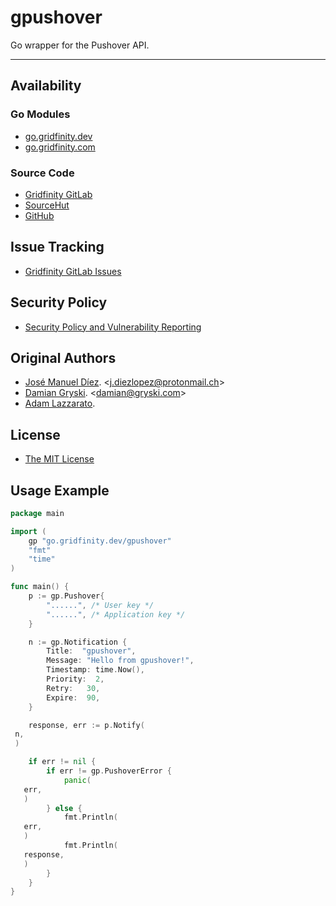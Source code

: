 # gpushover

Go wrapper for the Pushover API.

-------------------

## Availability

### Go Modules

* [go.gridfinity.dev](https://go.gridfinity.dev/gpushover)
* [go.gridfinity.com](https://go.gridfinity.com)

### Source Code

* [Gridfinity GitLab](https://gitlab.gridfinity.com/go/gpushover)
* [SourceHut](https://sr.ht/~trn/gpushover)
* [GitHub](https://github.com/gridfinity/gpushover)

## Issue Tracking

* [Gridfinity GitLab Issues](https://gitlab.gridfinity.com/go/gpushover/-/issues)

## Security Policy

* [Security Policy and Vulnerability Reporting](https://gitlab.gridfinity.com.com/go/gpushover/blob/master/SECURITY.md)

## Original Authors

* [José Manuel Díez](https://github.com/jdiez17/go-pushover). \<[j.diezlopez@protonmail.ch](mailto:j.diezlopez@protonmail.ch)\>
* [Damian Gryski](https://github.com/dgryski). \<[damian@gryski.com](mailto:damian@gryski.com)\>
* [Adam Lazzarato](https://github.com/adamlazz).

## License

* [The MIT License](https://tldrlegal.com/license/mit-license)

## Usage Example

```go
package main

import (
    gp "go.gridfinity.dev/gpushover"
    "fmt"
    "time"
)

func main() {
    p := gp.Pushover{
        "......", /* User key */
        "......", /* Application key */
    }

    n := gp.Notification {
        Title:  "gpushover",
        Message: "Hello from gpushover!",
        Timestamp: time.Now(),
        Priority:  2,
        Retry:   30,
        Expire:  90,
    }

    response, err := p.Notify(
 n,
 )

    if err != nil {
        if err != gp.PushoverError {
            panic(
   err,
   )
        } else {
            fmt.Println(
   err,
   )
            fmt.Println(
   response,
   )
        }
    }
}
```
